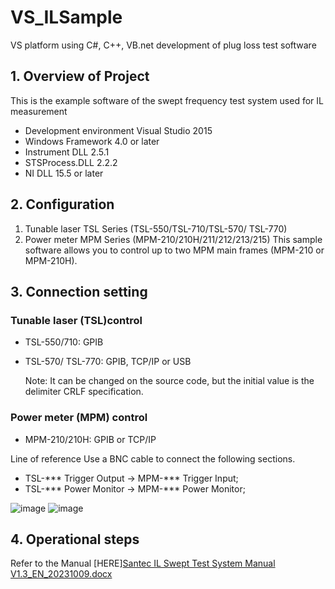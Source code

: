 # VS_ILSample
VS platform using C#, C++, VB.net development of plug loss test software

## 1. Overview of Project
This is the example software of the swept frequency test system used for IL measurement
  + Development environment  Visual Studio 2015
  +	Windows Framework        4.0 or later
  +	Instrument DLL           2.5.1
  +	STSProcess.DLL           2.2.2
  +	NI DLL                   15.5 or later

## 2. Configuration
1.	Tunable laser TSL Series (TSL-550/TSL-710/TSL-570/ TSL-770)
2.	Power meter MPM Series (MPM-210/210H/211/212/213/215)
This sample software allows you to control up to two MPM main frames (MPM-210 or MPM-210H).

## 3. Connection setting
### Tunable laser (TSL)control
  - TSL-550/710: GPIB
  - TSL-570/ TSL-770: GPIB, TCP/IP or USB
    
    Note: It can be changed on the source code, but the initial value is the delimiter CRLF specification.
### Power meter (MPM) control
  - MPM-210/210H: GPIB or TCP/IP
    
 Line of reference
   Use a BNC cable to connect the following sections.
  
  - TSL-*** Trigger Output	->	MPM-*** Trigger Input;
  - TSL-*** Power Monitor	->	MPM-*** Power Monitor;

  ![image](https://github.com/santec-corporation/VS_ILSample/assets/132535077/7d510ebd-934e-4b37-ab7a-02c51692d9f5)
  ![image](https://github.com/santec-corporation/VS_ILSample/assets/132535077/91ae60f4-51b5-48cb-b5b8-7f7a6049104e)

## 4. Operational steps

Refer to the Manual [HERE][Santec IL Swept Test System Manual V1.3_EN_20231009.docx](https://github.com/santec-corporation/VS_ILSample/files/12852241/Santec.IL.Swept.Test.System.Manual.V1.3_EN_20231009.docx)

